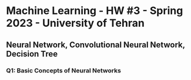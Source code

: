 <h1> Machine Learning - HW #3 - Spring 2023 - University of Tehran </h1>
<h2> Neural Network, Convolutional Neural Network, Decision Tree
<h3> Q1: Basic Concepts of Neural Networks </h3>
